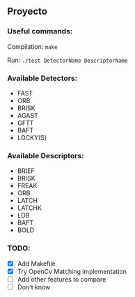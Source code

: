 ## Proyecto ##

### Useful commands: ###

Compilation:
`make`

Run:
`./test DetectorName DescriptorName`

### Available Detectors: ###
- FAST
- ORB
- BRISK
- AGAST
- GFTT
- BAFT
- LOCKY(S)

### Available Descriptors: ###
- BRIEF
- BRISK
- FREAK
- ORB
- LATCH
- LATCHK
- LDB
- BAFT
- BOLD

### TODO: ###
- [x] Add Makefile
- [x] Try OpenCv Matching implementation
- [ ] Add other features to compare
- [ ] Don't know
